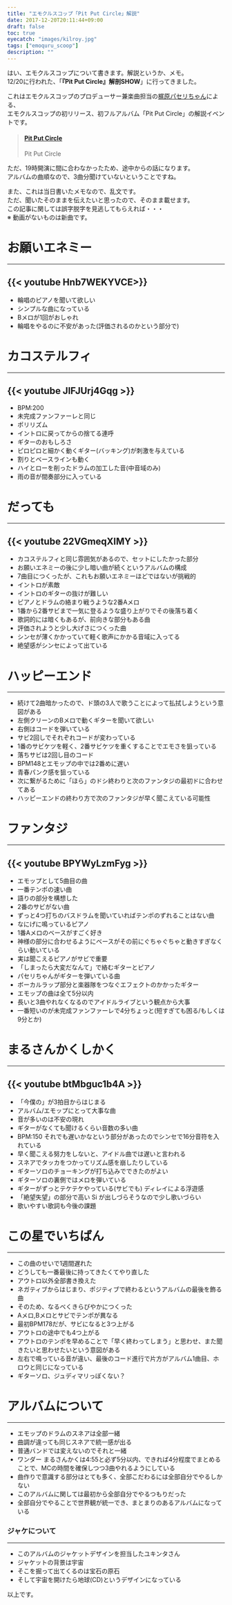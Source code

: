 ```yaml
---
title: "エモクルスコップ「Pit Put Circle」解説"
date: 2017-12-20T20:11:44+09:00
draft: false
toc: true
eyecatch: "images/kilroy.jpg"
tags: ["emoquru_scoop"]
description: ""
---
```

はい、エモクルスコップについて書きます。解説というか、メモ。  
12/20に行われた、「**『Pit Put Circle』解剖SHOW**」に行ってきました。  
<!--more-->
これはエモクルスコップのプロデューサー兼楽曲担当の[梶原パセリちゃん](https://twitter.com/K_PaseliChan)による、  
エモクルスコップの初リリース、初フルアルバム「Pit Put Circle」の解説イベントです。
<blockquote class="embedly-card"><h4><a href="https://www.amazon.co.jp/dp/B077TRTBDB/">Pit Put Circle</a></h4><p>Pit Put Circle</p></blockquote>
<script async src="//cdn.embedly.com/widgets/platform.js" charset="UTF-8"></script>

ただ、19時開演に間に合わなかったため、途中からの話になります。  
アルバムの曲順なので、3曲分聞けていないということですね。

また、これは当日書いたメモなので、乱文です。  
ただ、聞いたそのままを伝えたいと思ったので、そのまま載せます。  
この記事に関しては誤字脱字を見逃してもらえれば・・・  
※ 動画がないものは新曲です。

# お願いエネミー
---
{{< youtube Hnb7WEKYVCE>}}
---
- 輪唱のピアノを聞いて欲しい  
- シンプルな曲になっている  
- Bメロが1回がおしゃれ  
- 輪唱をやるのに不安があった(評価されるのかという部分で)

# カコステルフィ
---
{{< youtube JlFJUrj4Gqg >}}
---
- BPM:200  
- 未完成ファンファーレと同じ  
- ポリリズム  
- イントロに戻ってからの捨てる連呼  
- ギターのおもしろさ  
- ピロピロと細かく動くギター(バッキング)が刺激を与えている  
- 割りとベースラインも動く  
- ハイとローを削ったドラムの加工した音(中音域のみ)  
- 雨の音が間奏部分に入っている

# だっても
---
{{< youtube 22VGmeqXIMY >}}
---
- カコステルフィと同じ雰囲気があるので、セットにしたかった部分  
- お願いエネミーの後に少し暗い曲が続くというアルバムの構成  
- 7曲目につくったが、これもお願いエネミーほどではないが挑戦的
- イントロが素敵
- イントロのギターの抜けが難しい
- ピアノとドラムの絡まり戦うような2番Aメロ
- 1番から2番サビまで一気に登るような盛り上がりでその後落ち着く
- 歌詞的には暗くもあるが、前向きな部分もある曲
- 評価されようと少し大げさにつくった曲
- シンセが薄くかかっていて軽く歌声にかかる音域に入ってる
- 絶望感がシンセによって出ている

# ハッピーエンド
---
- 続けて2曲暗かったので、ド頭の3人で歌うことによって払拭しようという意図がある  
- 左側クリーンのBメロで動くギターを聞いて欲しい
- 右側はコードを弾いている
- サビ2回しでそれぞれコードが変わっている
- 1番のサビケツを軽く、2番サビケツを重くすることでエモさを狙っている
- 落ちサビは2回し目のコード
- BPM148とエモップの中では2番めに遅い
- 青春パンク感を狙っている
- 次に繋がるために「ほら」のドシ終わりと次のファンタジの最初ドに合わせてある
- ハッピーエンドの終わり方で次のファンタジが早く聞こえている可能性

# ファンタジ
---
{{< youtube BPYWyLzmFyg >}}
---
- エモップとして5曲目の曲
- 一番テンポの速い曲
- 語りの部分を構想した
- 2番のサビがない曲
- ずっと4つ打ちのバスドラムを聞いていればテンポのずれることはない曲
- なにげに鳴っているピアノ
- 1番Aメロのベースがすごく好き
- 神様の部分に合わせるようにベースがその前にぐちゃぐちゃと動きすぎなくらい動いている
- 実は聞こえるピアノがサビで重要
- 「しまったら大変だなんて」で絡むギターとピアノ
- パセリちゃんがギターを弾いている曲
- ボーカルラップ部分と楽器隊をつなぐエフェクトのかかったギター
- エモップの曲は全て5分以内
- 長いと3曲やれなくなるのでアイドルライブという観点から大事
- 一番短いのが未完成ファンファーレで4分ちょっと(短すぎても困る/もしくは9分とか)

# まるさんかくしかく
---
{{< youtube btMbguc1b4A >}}
---
- 「今僕の」が3拍目からはじまる
- アルバム/エモップにとって大事な曲
- 音が多いのは不安の現れ
- ギターがなくても聞けるくらい音数の多い曲
- BPM:150 それでも遅いかなという部分があったのでシンセで16分音符を入れている
- 早く聞こえる努力をしないと、アイドル曲では遅いと言われる
- スネアでタッカをつかってリズム感を崩したりしている
- ギターソロのチョーキングが打ち込みでできたのがよい
- ギターソロの裏側ではメロを弾いている
- ギターがずっとテケテケやっている(サビでも) ディレイによる浮遊感
- 「絶望失望」の部分で高い Si が出しづらそうなので少し歌いづらい
- 歌いやすい歌詞も今後の課題

# この星でいちばん
---
- この曲のせいで1週間遅れた
- どうしても一番最後に持ってきたくてやり直した
- アウトロ以外全部書き換えた
- ネガティブからはじまり、ポジティブで終わるというアルバムの最後を飾る曲
- そのため、なるべくきらびやかにつくった
- Aメロ,Bメロとサビでテンポが異なる
- 最初BPM178だが、サビになると3つ上がる
- アウトロの途中でも4つ上がる
- アウトロのテンポを早めることで「早く終わってしまう」と思わせ、また聞きたいと思わせたいという意図がある
- 左右で鳴っている音が違い、最後のコード進行で片方がアルバム1曲目、ホロウと同じになっている
- ギターソロ、ジュディマリっぽくない？

# アルバムについて
---
- エモップのドラムのスネアは全部一緒
- 曲調が違っても同じスネアで統一感が出る
- 普通バンドでは変えないのでそれと一緒
- ワンダー まるさんかくは4:55と必ず5分以内、できれば4分程度でまとめることで、MCの時間を確保しつつ3曲やれるようにしている
- 曲作りで意識する部分はとても多く、全部こだわるには全部自分でやるしかない
- このアルバムに関しては最初から全部自分でやるつもりだった
- 全部自分でやることで世界観が統一でき、まとまりのあるアルバムになっている

### ジャケについて 
---
- このアルバムのジャケットデザインを担当したユキンタさん
- ジャケットの背景は宇宙
- そこを掘って出てくるのは宝石の原石
- そして宇宙を開けたら地球(CD)というデザインになっている

以上です。